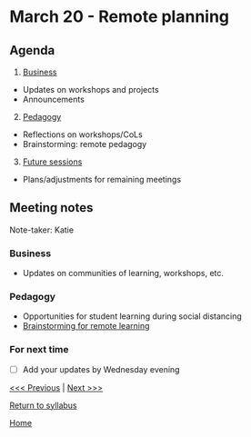 # March 20 - Remote planning

## Agenda
1. [Business](#business)
  - Updates on workshops and projects
  - Announcements
2. [Pedagogy](#pedagogy)
  - Reflections on workshops/CoLs
  - Brainstorming: remote pedagogy
3. [Future sessions](#for-next-time)
  - Plans/adjustments for remaining meetings

## Meeting notes
Note-taker: Katie

### Business  
- Updates on communities of learning, workshops, etc.


### Pedagogy
- Opportunities for student learning during social distancing
- [Brainstorming for remote learning](/planning.md)


### For next time
- [ ] Add your updates by Wednesday evening


[<<< Previous](/sessions/02-21-gis.md) | [Next >>>]()

[Return to syllabus](/syllabus.md)

[Home](/README.md)
